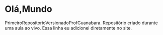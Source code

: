 # Olá,Mundo
 PrimeiroRepositorioVersionadoProfGuanabara.
 Repositório criado durante uma aula ao vivo.
Essa linha eu adicionei diretamente no site.
